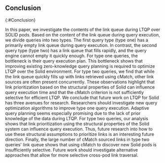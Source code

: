 ## Conclusion
{:#Conclusion}

In this paper, we investigate the contents of the link queue during LTQP over SOLID pods. 
Based on the content of the link queue during query execution, we divide queries into two types. 
The first query type (type one) has a primarily empty link queue during query execution. 
In contrast, the second query type (type two) has a link queue that fills rapidly, and the query engine cannot empty it quickly enough. 
For type one queries, the bottleneck is their query execution plan. 
This bottleneck shows that improving existing zero-knowledge query planning is required to optimize LTQP over the Solid environment. 
For type two queries, we find that while the link queue quickly fills up with links retrieved using cMatch, other link sources are often present concurrently.
These observations highlight that link prioritization based on the structural properties of Solid can influence query execution time and that the cMatch criterion is not sufficiently selective for efficient LTQP. 
We conclude that future work on LTQP for Solid has three avenues for research. 
Researchers should investigate new query optimization algorithms to improve type one query execution. 
Adaptive query planning seems especially promising due to the lack of prior knowledge of the data during LTQP. 
For type two queries, our analysis shows that link prioritization using the structural properties of the Solid system can influence query execution. 
Thus, future research into how to use these structural assumptions to prioritize links is an interesting future direction. 
Finally, the large number of cMatch sourced links in type two queries' link queue shows that using cMatch to discover new Solid pods is insufficiently selective. 
Future work should investigate alternative approaches that allow for more selective cross-pod link traversal.